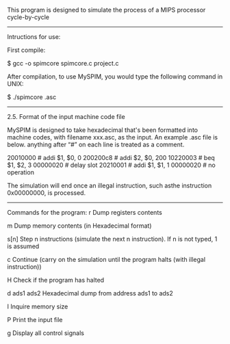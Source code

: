 This program is designed to simulate the process of a MIPS processor cycle-by-cycle

---------------------------------------------------------------

Intructions for use:

First compile:
 
$ gcc -o spimcore spimcore.c project.c
 
After compilation, to use MySPIM, you would type the following command in UNIX:
 
$ ./spimcore <filename>.asc

----------------------------------------------------------------

2.5. Format of the input machine code file

MySPIM is designed to take hexadecimal that's been formatted into machine codes, with filename xxx.asc, as the input. An example .asc file is below. anything after “#” on each line is treated as a comment.

20010000 	# addi $1, $0, 0
200200c8 	# addi $2, $0, 200
10220003 	# beq $1, $2, 3
00000020 	# delay slot
20210001 	# addi $1, $1, 1
00000020 	# no operation

The simulation will end once an illegal instruction, such asthe instruction  0x00000000, is processed.

----------------------------------------------------------------

Commands for the program:
r
Dump registers contents

m
Dump memory contents (in Hexadecimal format)

s[n]
Step n instructions (simulate the next n instruction). If n is not typed, 1 is assumed

c
Continue (carry on the simulation until the program halts (with illegal instruction))

H
Check if the program has halted

d
ads1 ads2 Hexadecimal dump from address ads1 to ads2

I
Inquire memory size

P
Print the input file

g
Display all control signals

 